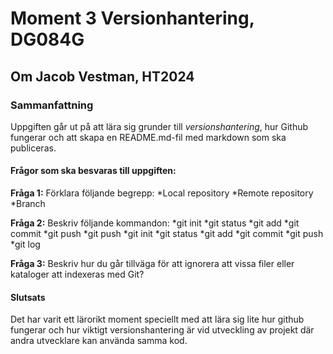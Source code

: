# Moment 3 Versionhantering, DG084G
## Om Jacob Vestman, HT2024

### Sammanfattning
Uppgiften går ut på att lära sig grunder till *versionshantering*, hur Github fungerar och att skapa en README.md-fil med markdown som ska publiceras.

#### Frågor som ska besvaras till uppgiften:

**Fråga 1:** Förklara följande begrepp:
*Local repository
*Remote repository
*Branch

**Fråga 2:** Beskriv följande kommandon:
*git init
*git status
*git add
*git commit
*git push
*git push
*git init
*git status
*git add
*git commit
*git push
*git log

**Fråga 3:** Beskriv hur du går tillväga för att ignorera att vissa filer eller kataloger att indexeras med Git?

#### Slutsats
Det har varit ett lärorikt moment speciellt med att lära sig lite hur github fungerar och hur viktigt versionshantering är vid utveckling av projekt där andra utvecklare kan använda samma kod.
